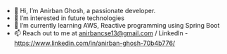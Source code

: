 - 👋 Hi, I’m Anirban Ghosh, a passionate developer.
- 👀 I’m interested in future technologies
- 🌱 I’m currently learning AWS, Reactive programming using Spring Boot
- 📫 Reach out to me at anirbancse13@gmail.com / LinkedIn - https://www.linkedin.com/in/anirban-ghosh-70b4b776/
